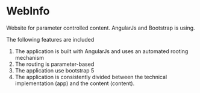 # WebInfo
Website for parameter controlled content. AngularJs and Bootstrap is using.

The following features are included
1. The application is built with AngularJs and uses an automated rooting mechanism
2. The routing is parameter-based  
3. The application use bootstrap 5
4. The application is consistently divided between the technical implementation (app) and the content (content).
